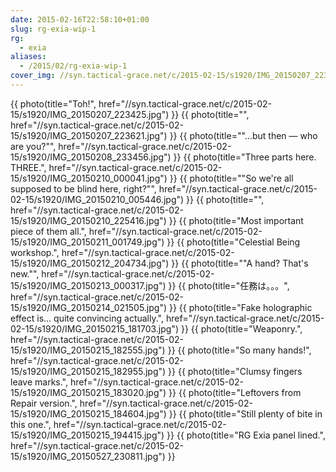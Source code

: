 ```yaml
---
date: 2015-02-16T22:58:10+01:00
slug: rg-exia-wip-1
rg:
  - exia
aliases:
  - /2015/02/rg-exia-wip-1
cover_img: //syn.tactical-grace.net/c/2015-02-15/s1920/IMG_20150207_223425.jpg
---
```

{{ photo(title="Toh!", href="//syn.tactical-grace.net/c/2015-02-15/s1920/IMG_20150207_223425.jpg") }}
{{ photo(title="", href="//syn.tactical-grace.net/c/2015-02-15/s1920/IMG_20150207_223621.jpg") }}
{{ photo(title="\"...but then — who are you?\"", href="//syn.tactical-grace.net/c/2015-02-15/s1920/IMG_20150208_233456.jpg") }}
{{ photo(title="Three parts here. THREE.", href="//syn.tactical-grace.net/c/2015-02-15/s1920/IMG_20150210_000041.jpg") }}
{{ photo(title="\"So we're all supposed to be blind here, right?\"", href="//syn.tactical-grace.net/c/2015-02-15/s1920/IMG_20150210_005446.jpg") }}
{{ photo(title="", href="//syn.tactical-grace.net/c/2015-02-15/s1920/IMG_20150210_225416.jpg") }}
{{ photo(title="Most important piece of them all.", href="//syn.tactical-grace.net/c/2015-02-15/s1920/IMG_20150211_001749.jpg") }}
{{ photo(title="Celestial Being workshop.", href="//syn.tactical-grace.net/c/2015-02-15/s1920/IMG_20150212_204734.jpg") }}
{{ photo(title="\"A hand? That's new.\"", href="//syn.tactical-grace.net/c/2015-02-15/s1920/IMG_20150213_000317.jpg") }}
{{ photo(title="任務は。。。", href="//syn.tactical-grace.net/c/2015-02-15/s1920/IMG_20150214_021505.jpg") }}
{{ photo(title="Fake holographic effect is... quite convincing actually.", href="//syn.tactical-grace.net/c/2015-02-15/s1920/IMG_20150215_181703.jpg") }}
{{ photo(title="Weaponry.", href="//syn.tactical-grace.net/c/2015-02-15/s1920/IMG_20150215_182555.jpg") }}
{{ photo(title="So many hands!", href="//syn.tactical-grace.net/c/2015-02-15/s1920/IMG_20150215_182955.jpg") }}
{{ photo(title="Clumsy fingers leave marks.", href="//syn.tactical-grace.net/c/2015-02-15/s1920/IMG_20150215_183020.jpg") }}
{{ photo(title="Leftovers from Repair version.", href="//syn.tactical-grace.net/c/2015-02-15/s1920/IMG_20150215_184604.jpg") }}
{{ photo(title="Still plenty of bite in this one.", href="//syn.tactical-grace.net/c/2015-02-15/s1920/IMG_20150215_194415.jpg") }}
{{ photo(title="RG Exia panel lined.", href="//syn.tactical-grace.net/c/2015-02-15/s1920/IMG_20150527_230811.jpg") }}
